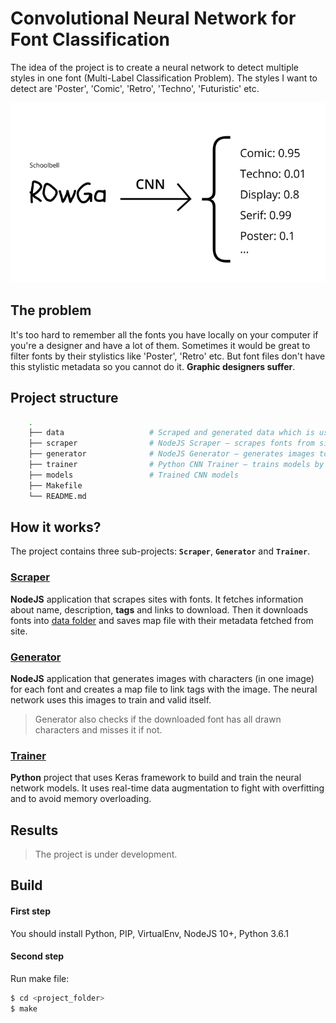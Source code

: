 # Convolutional Neural Network for Font Classification

The idea of the project is to create a neural network to detect multiple styles in one font (Multi-Label Classification Problem). 
The styles I want to detect are 'Poster', 'Comic', 'Retro', 'Techno', 'Futuristic' etc.

![What I expect](demo.png)

## The problem

It's too hard to remember all the fonts you have locally on your computer if you're a designer and have a lot of them.
Sometimes it would be great to filter fonts by their stylistics like 'Poster', 'Retro' etc. 
But font files don't have this stylistic metadata so you cannot do it. **Graphic designers suffer**. 

## Project structure
```sh
    .
    ├── data                   # Scraped and generated data which is used to train models
    ├── scraper                # NodeJS Scraper – scrapes fonts from sites
    ├── generator              # NodeJS Generator – generates images to train the neural network
    ├── trainer                # Python CNN Trainer – trains models by generated images
    ├── models                 # Trained CNN models
    ├── Makefile
    └── README.md
```

## How it works?
The project contains three sub-projects: **`Scraper`**, **`Generator`** and **`Trainer`**. 
### [Scraper](./scraper)
**NodeJS** application that scrapes sites with fonts. It fetches information about name, description, **tags** and links to download. Then it downloads fonts into [data folder](./data) and saves map file with their metadata fetched from site. 
### [Generator](./generator)
**NodeJS** application that generates images with characters (in one image) for each font and creates a map file to link tags with the image. The neural network uses this images to train and valid itself.
> Generator also checks if the downloaded font has all drawn characters and misses it if not. 
### [Trainer](./trainer) 
**Python** project that uses Keras framework to build and train the neural network models. It uses real-time data augmentation to fight with overfitting and to avoid memory overloading. 

## Results
> The project is under development.

## Build
#### First step
You should install Python, PIP, VirtualEnv, NodeJS 10+, Python 3.6.1
#### Second step
Run make file:
```sh
$ cd <project_folder>
$ make
```
